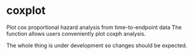 # coxplot
Plot cox proportional hazard analysis from time-to-endpoint data
The function allows users conveniently plot coxph analysis.

The whole thing is under development so changes should be expected.
